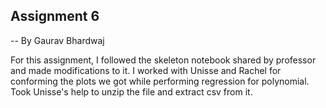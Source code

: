 
## Assignment 6
-- By Gaurav Bhardwaj

For this assignment, I followed the skeleton notebook shared by professor and made modifications to it. I worked with Unisse and Rachel for conforming the plots we got while performing regression for polynomial. Took Unisse's help to unzip the file and extract csv from it.
